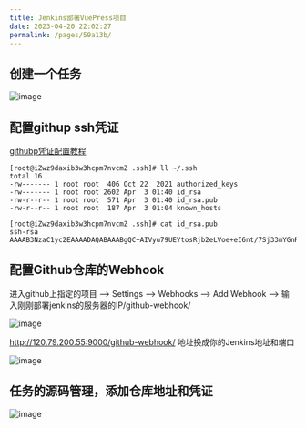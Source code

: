 ```yaml
---
title: Jenkins部署VuePress项目
date: 2023-04-20 22:02:27
permalink: /pages/59a13b/
---
```

## 创建一个任务
![image](https://cdn.staticaly.com/gh/1292401015/picx-images-hosting@master/20230420/image.7b5qb0qq7ng0.png)

## 配置githup ssh凭证
[githubp凭证配置教程](https://docs.github.com/zh/authentication/connecting-to-github-with-ssh/generating-a-new-ssh-key-and-adding-it-to-the-ssh-agent)

``` shell
[root@iZwz9daxib3w3hcpm7nvcmZ .ssh]# ll ~/.ssh
total 16
-rw------- 1 root root  406 Oct 22  2021 authorized_keys
-rw------- 1 root root 2602 Apr  3 01:40 id_rsa
-rw-r--r-- 1 root root  571 Apr  3 01:40 id_rsa.pub
-rw-r--r-- 1 root root  187 Apr  3 01:04 known_hosts

[root@iZwz9daxib3w3hcpm7nvcmZ .ssh]# cat id_rsa.pub
ssh-rsa AAAAB3NzaC1yc2EAAAADAQABAAABgQC+AIVyu79UEYtosRjb2eLVoe+eI6nt/7Sj33mYGnRX8DhqptStG1hgjE3dHYGFvY0uSpwwh6F6jI5YJZx7Q23RicJXsdmAXBBsndIrYzAkxftlzu1JDihnm05yn92YHz+eBoKP2LenE3L2QnhJK8m66Z+98ubtHNmnDrjmt/sD+ARux+on49bVwxRxbXgQ1Cw1lcmAWEHqSesy398HGn1lf3NHbpEY3az7FKlsZIYN+kKxd+Seqd5jBv4wPQs7uOfDVKIVhZJaOgXuEn4KxcqVYA9472Chhj7vtiyyq2ExwTTsWC8VgSHgcLDCGOcmw+4iz5h4YTBt9l5HrMiL+Cfg+aTJ40uhP/Jk8UOWtjOMIVBbmNvNOtPzt7KYQBiTWv45SgEY3tpTQ2ItCb3snDlFTOSlw6+kUlJ/BOu9PK6DB3dNmXV7Xv8OVO96+PhgtW
```

## 配置Github仓库的Webhook

进入github上指定的项目 --> Settings --> Webhooks --> Add Webhook --> 输入刚刚部署jenkins的服务器的IP/github-webhook/ 

![image](https://cdn.staticaly.com/gh/1292401015/picx-images-hosting@master/image.1wjpkuubh6y.webp)

http://120.79.200.55:9000/github-webhook/ 地址换成你的Jenkins地址和端口

![image](https://cdn.staticaly.com/gh/1292401015/picx-images-hosting@master/image.6mgsptlg0fk0.webp)

## 任务的源码管理，添加仓库地址和凭证

![image](https://cdn.staticaly.com/gh/1292401015/picx-images-hosting@master/image.1o8vsm1v7rk0.webp)